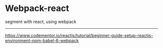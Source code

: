# Webpack-react
segment with react, using webpack


--------------
https://www.codementor.io/reactjs/tutorial/beginner-guide-setup-reactjs-environment-npm-babel-6-webpack



